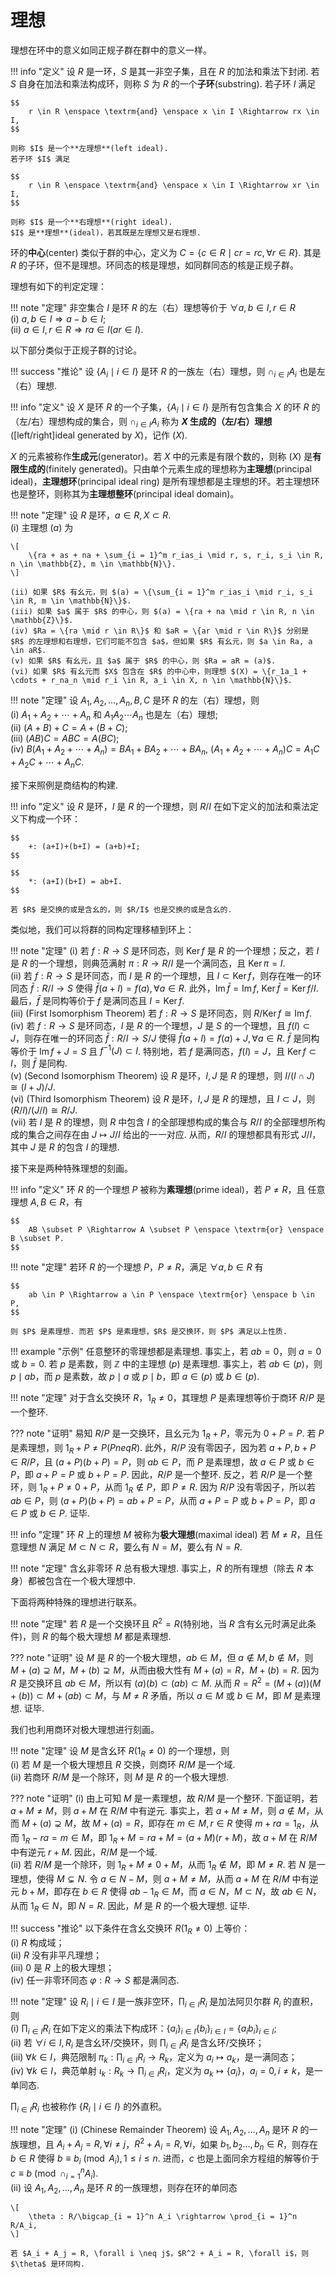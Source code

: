 # 理想

理想在环中的意义如同正规子群在群中的意义一样。

!!! info "定义"
    设 $R$ 是一环，$S$ 是其一非空子集，且在 $R$ 的加法和乘法下封闭. 若 $S$ 自身在加法和乘法构成环，则称 $S$ 为 $R$ 的一个**子环**(substring). 若子环 $I$ 满足 

    $$
        r \in R \enspace \textrm{and} \enspace x \in I \Rightarrow rx \in I,
    $$

    则称 $I$ 是一个**左理想**(left ideal).  
    若子环 $I$ 满足 

    $$
        r \in R \enspace \textrm{and} \enspace x \in I \Rightarrow xr \in I,
    $$

    则称 $I$ 是一个**右理想**(right ideal).  
    $I$ 是**理想**(ideal)，若其既是左理想又是右理想. 

环的**中心**(center) 类似于群的中心，定义为 $C = \{c \in R \mid cr = rc, \forall r \in R\}$. 其是 $R$ 的子环，但不是理想。环同态的核是理想，如同群同态的核是正规子群。

理想有如下的判定定理：

!!! note "定理"
    非空集合 $I$ 是环 $R$ 的左（右）理想等价于 $\forall a, b \in I, r \in R$  
    (i) $a, b \in I \Rightarrow a-b \in I$;  
    (ii) $a \in I, r \in R \Rightarrow ra \in I(ar \in I)$.

以下部分类似于正规子群的讨论。

!!! success "推论"
    设 $\{A_i \mid i \in I\}$ 是环 $R$ 的一族左（右）理想，则 $\cap_{i \in I} A_i$ 也是左（右）理想.

!!! info "定义"
    设 $X$ 是环 $R$ 的一个子集，$\{A_i \mid i \in I\}$ 是所有包含集合 $X$ 的环 $R$ 的（左/右）理想构成的集合，则 $\cap_{i \in I} A_i$ 称为 **$X$ 生成的（左/右）理想**([left/right]ideal generated by $X$)，记作 $(X)$.

$X$ 的元素被称作**生成元**(generator)。若 $X$ 中的元素是有限个数的，则称 $(X)$ 是**有限生成的**(finitely generated)。只由单个元素生成的理想称为**主理想**(principal ideal)，**主理想环**(principal ideal ring) 是所有理想都是主理想的环。若主理想环也是整环，则称其为**主理想整环**(principal ideal domain)。

!!! note "定理"
    设 $R$ 是环，$a \in R, X \subset R$.  
    (i) 主理想 $(a)$ 为 

    \[
        \{ra + as + na + \sum_{i = 1}^m r_ias_i \mid r, s, r_i, s_i \in R, n \in \mathbb{Z}, m \in \mathbb{N}\}.
    \]        

    (ii) 如果 $R$ 有幺元，则 $(a) = \{\sum_{i = 1}^m r_ias_i \mid r_i, s_i \in R, m \in \mathbb{N}\}$.  
    (iii) 如果 $a$ 属于 $R$ 的中心，则 $(a) = \{ra + na \mid r \in R, n \in \mathbb{Z}\}$.  
    (iv) $Ra = \{ra \mid r \in R\}$ 和 $aR = \{ar \mid r \in R\}$ 分别是 $R$ 的左理想和右理想，它们可能不包含 $a$，但如果 $R$ 有幺元，则 $a \in Ra, a \in aR$.  
    (v) 如果 $R$ 有幺元，且 $a$ 属于 $R$ 的中心，则 $Ra = aR = (a)$.  
    (vi) 如果 $R$ 有幺元而 $X$ 包含在 $R$ 的中心中，则理想 $(X) = \{r_1a_1 + \cdots + r_na_n \mid r_i \in R, a_i \in X, n \in \mathbb{N}\}$. 

!!! note "定理"
    设 $A_1, A_2, \ldots, A_n, B, C$ 是环 $R$ 的左（右）理想，则  
    (i) $A_1+A_2+\cdots+A_n$ 和 $A_1A_2\cdots A_n$ 也是左（右）理想;  
    (ii) $(A+B)+C = A+(B+C)$;  
    (iii) $(AB)C = ABC = A(BC)$;  
    (iv) $B(A_1+A_2+\cdots+A_n) = BA_1+BA_2+\cdots+BA_n$, $(A_1+A_2+\cdots+A_n)C = A_1C+A_2C+\cdots+A_nC$.

接下来照例是商结构的构建.

!!! info "定义"
    设 $R$ 是环，$I$ 是 $R$ 的一个理想，则 $R/I$ 在如下定义的加法和乘法定义下构成一个环：

    $$
        +: (a+I)+(b+I) = (a+b)+I; 
    $$

    $$
        *: (a+I)(b+I) = ab+I.
    $$

    若 $R$ 是交换的或是含幺的，则 $R/I$ 也是交换的或是含幺的.

类似地，我们可以将群的同构定理移植到环上：

!!! note "定理"
    (i) 若 $f : R \rightarrow S$ 是环同态，则 $\operatorname{\mathrm{Ker}} f$ 是 $R$ 的一个理想；反之，若 $I$ 是 $R$ 的一个理想，则典范满射 $\pi: R \rightarrow R/I$ 是一个满同态，且 $\operatorname{\mathrm{Ker}} \pi = I$.  
    (ii) 若 $f: R \rightarrow S$ 是环同态，而 $I$ 是 $R$ 的一个理想，且 $I \subset \operatorname{\mathrm{Ker}} f$，则存在唯一的环同态 $\bar{f}: R/I \rightarrow S$ 使得 $\bar{f}(a + I) = f(a), \forall a \in R$. 此外，$\operatorname{\mathrm{Im}} \bar{f} = \operatorname{\mathrm{Im}} f$, $\operatorname{\mathrm{Ker}} \bar{f} = \operatorname{\mathrm{Ker}} f / I$. 最后，$\bar{f}$ 是同构等价于 $f$ 是满同态且 $I = \operatorname{\mathrm{Ker}} f$.   
    (iii) (First Isomorphism Theorem) 若 $f: R \rightarrow S$ 是环同态，则 $R/\operatorname{\mathrm{Ker}} f \cong \operatorname{\mathrm{Im}} f$.  
    (iv) 若 $f: R \rightarrow S$ 是环同态，$I$ 是 $R$ 的一个理想，$J$ 是 $S$ 的一个理想，且 $f(I) \subset J$，则存在唯一的环同态 $\bar{f}: R/I \rightarrow S/J$ 使得 $\bar{f}(a + I) = f(a) + J, \forall a \in R$. $\bar{f}$ 是同构等价于 $\operatorname{\mathrm{Im}} f + J = S$ 且 $f^{-1} (J) \subset I$. 特别地，若 $f$ 是满同态，$f(I) = J$，且 $\operatorname{\mathrm{Ker}} f \subset I$，则 $\bar{f}$ 是同构.  
    (v) (Second Isomorphism Theorem) 设 $R$ 是环，$I, J$ 是 $R$ 的理想，则 $I/(I \cap J) \cong (I + J)/J$.  
    (vi) (Third Isomorphism Theorem) 设 $R$ 是环，$I, J$ 是 $R$ 的理想，且 $I \subset J$，则 $(R/I)/(J/I) \cong R/J$.  
    (vii) 若 $I$ 是 $R$ 的理想，则 $R$ 中包含 $I$ 的全部理想构成的集合与 $R/I$ 的全部理想所构成的集合之间存在由 $J \mapsto J/I$ 给出的一一对应. 从而，$R/I$ 的理想都具有形式 $J/I$，其中 $J$ 是 $R$ 的包含 $I$ 的理想.
  
接下来是两种特殊理想的刻画。

!!! info "定义"
    环 $R$ 的一个理想 $P$ 被称为**素理想**(prime ideal)，若 $P \neq R$，且 任意理想 $A, B \in R$，有 

    $$
        AB \subset P \Rightarrow A \subset P \enspace \textrm{or} \enspace B \subset P. 
    $$

!!! note "定理"
    若环 $R$ 的一个理想 $P$，$P \neq R$，满足 $\forall a, b \in R$ 有

    $$
        ab \in P \Rightarrow a \in P \enspace \textrm{or} \enspace b \in P,
    $$

    则 $P$ 是素理想. 而若 $P$ 是素理想，$R$ 是交换环，则 $P$ 满足以上性质.

!!! example "示例"
    任意整环的零理想都是素理想. 事实上，若 $ab = 0$，则 $a = 0$ 或 $b = 0$. 若 $p$ 是素数，则 $\mathbb{Z}$ 中的主理想 $(p)$ 是素理想. 事实上，若 $ab \in (p)$，则 $p \mid ab$，而 $p$ 是素数，故 $p \mid a$ 或 $p \mid b$，即 $a \in (p)$ 或 $b \in (p)$.

!!! note "定理"
    对于含幺交换环 $R$，$1_R \neq 0$，其理想 $P$ 是素理想等价于商环 $R/P$ 是一个整环.

??? note "证明"
    易知 $R/P$ 是一交换环，且幺元为 $1_R + P$，零元为 $0 + P = P$. 若 $P$ 是素理想，则 $1_R + P \neq P(P neq R)$. 此外，$R/P$ 没有零因子，因为若 $a + P, b + P \in R/P$，且 $(a + P)(b + P) = P$，则 $ab \in P$，而 $P$ 是素理想，故 $a \in P$ 或 $b \in P$，即 $a + P = P$ 或 $b + P = P$. 因此，$R/P$ 是一个整环. 反之，若 $R/P$ 是一个整环，则 $1_R + P \neq 0 + P$，从而 $1_R \not \in P$，即 $P \neq R$. 因为 $R/P$ 没有零因子，所以若 $ab \in P$，则 $(a + P)(b + P) = ab + P = P$，从而 $a + P = P$ 或 $b + P = P$，即 $a \in P$ 或 $b \in P$. 证毕.

!!! info "定理"
    环 $R$ 上的理想 $M$ 被称为**极大理想**(maximal ideal) 若 $M \neq R$，且任意理想 $N$ 满足 $M \subset N \subset R$，要么有 $N = M$，要么有 $N = R$.

!!! note "定理"
    含幺非零环 $R$ 总有极大理想. 事实上，$R$ 的所有理想（除去 $R$ 本身）都被包含在一个极大理想中.

下面将两种特殊的理想进行联系。

!!! note "定理"
    若 $R$ 是一个交换环且 $R^2 = R$(特别地，当 $R$ 含有幺元时满足此条件)，则 $R$ 的每个极大理想 $M$ 都是素理想.

??? note "证明"
    设 $M$ 是 $R$ 的一个极大理想，$ab \in M$，但 $a \not \in M, b \not \in M$，则 $M + (a) \supsetneq M$，$M + (b) \supsetneq M$，从而由极大性有 $M + (a) = R$，$M + (b) = R$. 因为 $R$ 是交换环且 $ab \in M$，所以有 $(a)(b) \subset (ab) \subset M$. 从而 $R = R^2 = (M + (a))(M + (b)) \subset M + (ab) \subset M$，与 $M \neq R$ 矛盾，所以 $a \in M$ 或 $b \in M$，即 $M$ 是素理想. 证毕. 

我们也利用商环对极大理想进行刻画。

!!! note "定理"
    设 $M$ 是含幺环 $R(1_R \neq 0)$ 的一个理想，则  
    (i) 若 $M$ 是一个极大理想且 $R$ 交换，则商环 $R/M$ 是一个域.  
    (ii) 若商环 $R/M$ 是一个除环，则 $M$ 是 $R$ 的一个极大理想. 

??? note "证明"
    (i) 由上可知 $M$ 是一素理想，故 $R/M$ 是一个整环. 下面证明，若 $a + M \neq M$，则 $a + M$ 在 $R/M$ 中有逆元. 事实上，若 $a + M \neq M$，则 $a \not \in M$，从而 $M + (a) \supsetneq M$，故 $M + (a) = R$，即存在 $m \in M, r \in R$ 使得 $m + ra = 1_R$，从而 $1_R - ra = m \in M$，即 $1_R + M = ra + M = (a + M)(r + M)$，故 $a + M$ 在 $R/M$ 中有逆元 $r + M$. 因此，$R/M$ 是一个域.   
    (ii) 若 $R/M$ 是一个除环，则 $1_R + M \neq 0 + M$，从而 $1_R \not \in M$，即 $M \neq R$. 若 $N$ 是一理想，使得 $M \subsetneq N$. 令 $a \in N - M$，则 $a + M \neq M$，从而 $a + M$ 在 $R/M$ 中有逆元 $b + M$，即存在 $b \in R$ 使得 $ab - 1_R \in M$，而 $a \in N$，$M \subset N$，故 $ab \in N$，从而 $1_R \in N$，即 $N = R$. 因此，$M$ 是 $R$ 的一个极大理想. 证毕.

!!! success "推论"
    以下条件在含幺交换环 $R(1_R \neq 0)$ 上等价：  
    (i) $R$ 构成域；  
    (ii) $R$ 没有非平凡理想；  
    (iii) $0$ 是 $R$ 上的极大理想；  
    (iv) 任一非零环同态 $\varphi: R \rightarrow S$ 都是满同态.

!!! note "定理"
    设 $R_i \mid i \in I$ 是一族非空环，$\prod_{i \in I} R_i$ 是加法阿贝尔群 $R_i$ 的直积，则  
    (i) $\prod_{i \in I} R_i$ 在如下定义的乘法下构成环：$\{a_i\}_{i \in I}\{b_i\}_{i \in I} = \{a_ib_i\}_{i \in I}$;  
    (ii) 若 $\forall i \in I, R_i$ 是含幺环/交换环，则 $\prod_{i \in I} R_i$ 是含幺环/交换环；  
    (iii) $\forall k \in I$，典范限制 $\pi_k: \prod_{i \in I} R_i \rightarrow R_k$，定义为 ${a_i} \mapsto a_k$，是一满同态；  
    (iv) $\forall k \in I$，典范单射 $\iota_k: R_k \rightarrow \prod_{i \in I} R_i$，定义为 $a_k \mapsto \{a_i\}$，$a_i = 0, i \neq k$，是一单同态.

$\prod_{i \in I} R_i$ 也被称作 $\{R_i \mid i \in I\}$ 的外直积。

!!! note "定理"
    (i) (Chinese Remainder Theorem) 设 $A_1, A_2, \ldots, A_n$ 是环 $R$ 的一族理想，且 $A_i + A_j = R, \forall i \neq j$，$R^2 + A_i = R, \forall i$，如果 $b_1, b_2 \ldots, b_n \in R$，则存在 $b \in R$ 使得 $b \equiv b_i \pmod{A_i}, 1 \leqslant i \leqslant n$. 进而，$c$ 也是上面同余方程组的解等价于 $c \equiv b \pmod{\cap_{i = 1}^n A_i}$.  
    (ii) 设 $A_1, A_2, \ldots, A_n$ 是环 $R$ 的一族理想，则存在环的单同态
    
    \[
        \theta : R/\bigcap_{i = 1}^n A_i \rightarrow \prod_{i = 1}^n R/A_i,
    \]

    若 $A_i + A_j = R, \forall i \neq j$，$R^2 + A_i = R, \forall i$，则 $\theta$ 是环同构.
